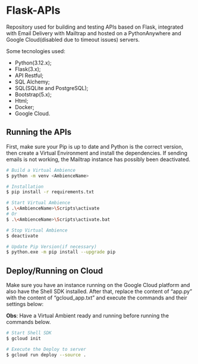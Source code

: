 # Flask-APIs

Repository used for building and testing APIs based on Flask, integrated with Email Delivery with Mailtrap and hosted on a PythonAnywhere and Google Cloud(disabled due to timeout issues) servers.

Some tecnologies used:

* Python(3.12.x);
* Flask(3.x);
* API Restful;
* SQL Alchemy;
* SQL(SQLite and PostgreSQL);
* Bootstrap(5.x);
* Html;
* Docker;
* Google Cloud.

## Running the APIs

First, make sure your Pip is up to date and Python is the correct version, then create a Virtual Environment and install the dependencies. If sending emails is not working, the Mailtrap instance has possibly been deactivated.

```bash
# Build a Virtual Ambience
$ python -m venv <AmbienceName>

# Installation
$ pip install -r requirements.txt

# Start Virtual Ambience
$ .\<AmbienceName>\Scripts\activate
# Or
$ .\<AmbienceName>\Scripts\activate.bat

# Stop Virtual Ambience
$ deactivate

# Update Pip Version(if necessary)
$ python.exe -m pip install --upgrade pip
```

## Deploy/Running on Cloud

Make sure you have an instance running on the Google Cloud platform and also have the Shell SDK installed. After that, replace the content of “app.py” with the content of “gcloud_app.txt” and execute the commands and their settings below:

**Obs**: Have a Virtual Ambient ready and running before running the commands below.

```bash
# Start Shell SDK
$ gcloud init

# Execute the Deploy to server
$ gcloud run deploy --source . 
```
